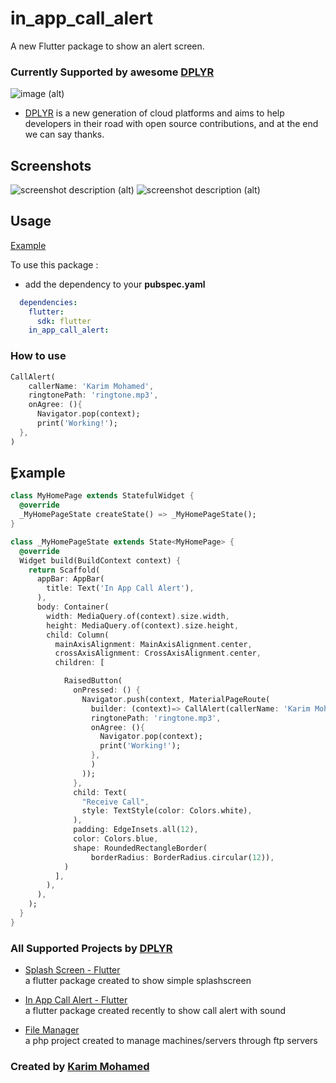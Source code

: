 # in_app_call_alert

A new Flutter package to show an alert screen.

### Currently Supported by awesome [DPLYR](https://dplyr.dev)
![image (alt)](https://i.imgur.com/D1WG1Bo.png&s=50)
* [DPLYR](https://dplyr.dev) is a new generation of cloud platforms and aims to help developers in their road with open source contributions, and at the end we can say thanks.

## Screenshots
![screenshot description (alt)](screenshot1.png)
![screenshot description (alt)](screenshot2.png)


## Usage

[Example](https://github.com/KarimMohamed20/InAppCallAlert/blob/master/example/lib/main.dart)

To use this package :

* add the dependency to your **pubspec.yaml**

``` yaml
  dependencies:
    flutter:
      sdk: flutter
    in_app_call_alert:
```

### How to use

``` dart
CallAlert(
    callerName: 'Karim Mohamed',
    ringtonePath: 'ringtone.mp3',
    onAgree: (){
      Navigator.pop(context);
      print('Working!');
  },
)
```

## ِExample

``` dart
class MyHomePage extends StatefulWidget {
  @override
  _MyHomePageState createState() => _MyHomePageState();
}

class _MyHomePageState extends State<MyHomePage> {
  @override
  Widget build(BuildContext context) {
    return Scaffold(
      appBar: AppBar(
        title: Text('In App Call Alert'),
      ),
      body: Container(
        width: MediaQuery.of(context).size.width,
        height: MediaQuery.of(context).size.height,
        child: Column(
          mainAxisAlignment: MainAxisAlignment.center,
          crossAxisAlignment: CrossAxisAlignment.center,
          children: [

            RaisedButton(
              onPressed: () {
                Navigator.push(context, MaterialPageRoute(
                  builder: (context)=> CallAlert(callerName: 'Karim Mohamed',
                  ringtonePath: 'ringtone.mp3',
                  onAgree: (){
                    Navigator.pop(context);
                    print('Working!');
                  },
                  )
                ));
              },
              child: Text(
                "Receive Call",
                style: TextStyle(color: Colors.white),
              ),
              padding: EdgeInsets.all(12),
              color: Colors.blue,
              shape: RoundedRectangleBorder(
                  borderRadius: BorderRadius.circular(12)),
            )
          ],
        ),
      ),
    );
  }
}
```

### All Supported Projects by [DPLYR](https://dplyr.dev)
* [Splash Screen - Flutter](https://github.com/DPLYR-dev/SplashScreenFlutterPackage)
  <br> a flutter package created to show simple splashscreen

* [In App Call Alert - Flutter](https://github.com/DPLYR-dev/InAppCallAlert)
  <br> a flutter package created recently to show call alert with sound

* [File Manager](https://github.com/DPLYR-dev/file-manager)
  <br> a php project created to manage machines/servers through ftp servers


### Created by [Karim Mohamed](https://github.com/KarimMohamed20)
